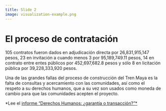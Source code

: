 ```yaml
---
title: Slide 2
image: visualization-example.png
---
```


# El proceso de contratación

105 contratos fueron dados en adjudicación directa por 26,831,915,147 pesos, 23 en invitación a cuando menos 3 por 95,189,749.11 pesos, 14 en contrato entre entes públicos por 452,697,682.8 pesos y sólo 8 en licitación pública por 39,228,333,920 pesos. 

Una de las grandes fallas del proceso de construcción del Tren Maya es la falta de consultas y acercamiento con las comunidades, así como el respeto a su derechos humanos, que a su vez son usados como moneda de cambio para que las comunidades acepten el proyecto.

*Lee el [informe “Derechos Humanos: ¿garantía o transacción?”*](/informeDDHH/)

